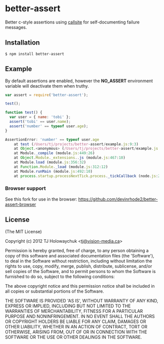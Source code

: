 
# better-assert

  Better c-style assertions using [callsite](https://github.com/visionmedia/callsite) for
  self-documenting failure messages.

## Installation

    $ npm install better-assert

## Example

 By default assertions are enabled, however the __NO_ASSERT__ environment variable 
 will deactivate them when truthy.

```js
var assert = require('better-assert');

test();

function test() {
  var user = { name: 'tobi' };
  assert('tobi' == user.name);
  assert('number' == typeof user.age);
}

AssertionError: 'number' == typeof user.age
    at test (/Users/tj/projects/better-assert/example.js:9:3)
    at Object.<anonymous> (/Users/tj/projects/better-assert/example.js:4:1)
    at Module._compile (module.js:449:26)
    at Object.Module._extensions..js (module.js:467:10)
    at Module.load (module.js:356:32)
    at Function.Module._load (module.js:312:12)
    at Module.runMain (module.js:492:10)
    at process.startup.processNextTick.process._tickCallback (node.js:244:9)
```

### Browser support

See this fork for use in the browser: https://github.com/devinrhode2/better-assert-browser

## License 

(The MIT License)

Copyright (c) 2012 TJ Holowaychuk &lt;tj@vision-media.ca&gt;

Permission is hereby granted, free of charge, to any person obtaining
a copy of this software and associated documentation files (the
'Software'), to deal in the Software without restriction, including
without limitation the rights to use, copy, modify, merge, publish,
distribute, sublicense, and/or sell copies of the Software, and to
permit persons to whom the Software is furnished to do so, subject to
the following conditions:

The above copyright notice and this permission notice shall be
included in all copies or substantial portions of the Software.

THE SOFTWARE IS PROVIDED 'AS IS', WITHOUT WARRANTY OF ANY KIND,
EXPRESS OR IMPLIED, INCLUDING BUT NOT LIMITED TO THE WARRANTIES OF
MERCHANTABILITY, FITNESS FOR A PARTICULAR PURPOSE AND NONINFRINGEMENT.
IN NO EVENT SHALL THE AUTHORS OR COPYRIGHT HOLDERS BE LIABLE FOR ANY
CLAIM, DAMAGES OR OTHER LIABILITY, WHETHER IN AN ACTION OF CONTRACT,
TORT OR OTHERWISE, ARISING FROM, OUT OF OR IN CONNECTION WITH THE
SOFTWARE OR THE USE OR OTHER DEALINGS IN THE SOFTWARE.
